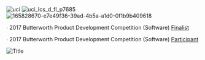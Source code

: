 ![uci](https://user-images.githubusercontent.com/19508013/192876961-a46d8526-01c0-4e1c-8ba3-05d067068a36.png)
![uci_Ics_d_fl_p7685](https://user-images.githubusercontent.com/19508013/165651074-294a90e7-d2b2-48c3-bf0a-29bf07f98bcc.png)
![165828670-e7e49f36-39ad-4b5a-a1d0-0f1b9b409618](https://user-images.githubusercontent.com/19508013/229362097-c009c365-d2d7-4f94-a164-4232b89cfbe6.png)

∙ 2017 Butterworth Product Development Competition (Software) [Finalist](https://www.ics.uci.edu/community/news/view_news?id=1151) 

∙ 2017 Butterworth Product Development Competition (Software) [Participant](https://bbcomp.tech.uci.edu/past/2017-participants-and-results/)

![Title](https://user-images.githubusercontent.com/19508013/126409740-07b8a95f-fcbd-4beb-8a62-0db1b067a06a.png)
